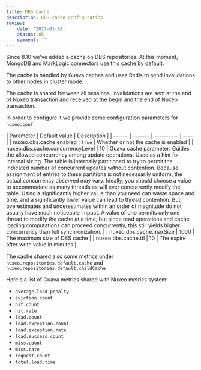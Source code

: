 ```yaml
---
title: DBS Cache
description: DBS cache configuration
review:
    date: '2017-01-18'
    status: ok
    comment: ''
---
```


Since 8.10 we've added a cache on DBS repositories. At this moment, MongoDB and MarkLogic connectors use this cache by default.

The cache is handled by Guava caches and uses Redis to send invalidations to other nodes in cluster mode.

The cache is shared between all sessions, invalidations are sent at the end of Nuxeo transaction and received at the begin and the end of Nuxeo transaction.

In order to configure it we provide some configuration parameters for `nuxeo.conf`:

| Parameter | Default value | Description |
| ------ | ------- | ---------- | ---- |
| nuxeo.dbs.cache.enabled | `true` | Whether or not the cache is enabled |
| nuxeo.dbs.cache.concurrencyLevel | 10 | Guava cache parameter: Guides the allowed concurrency among update operations. Used as a hint for internal sizing. The table is internally partitioned to try to permit the indicated number of concurrent updates without contention. Because assignment of entries to these partitions is not necessarily uniform, the actual concurrency observed may vary. Ideally, you should choose a value to accommodate as many threads as will ever concurrently modify the table. Using a significantly higher value than you need can waste space and time, and a significantly lower value can lead to thread contention. But overestimates and underestimates within an order of magnitude do not usually have much noticeable impact. A value of one permits only one thread to modify the cache at a time, but since read operations and cache loading computations can proceed concurrently, this still yields higher concurrency than full synchronization. |
| nuxeo.dbs.cache.maxSize | 1000 | The maximum size of DBS cache |
| nuxeo.dbs.cache.ttl | 10 | The expire after write value in minutes |

The cache shared also some metrics under `nuxeo.repositories.default.cache` and `nuxeo.repositories.default.childCache`

Here's a list of Guava metrics shared with Nuxeo metrics system:
  * `average.load.penalty`
  * `eviction.count`
  * `hit.count`
  * `hit.rate`
  * `load.count`
  * `load.exception.count`
  * `load.exception.rate`
  * `load.success.count`
  * `miss.count`
  * `miss.rate`
  * `request.count`
  * `total.load.time`
